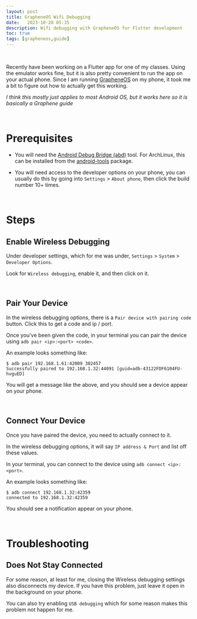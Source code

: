 ```yaml
---
layout: post
title: GrapheneOS Wifi Debugging
date:   2023-10-28 05:35
description: Wifi debugging with GrapheneOS for Flutter development
toc: true
tags: [grapheneos,guide]
---
```


<br>

Recently have been working on a Flutter app for one of my classes. Using the emulator works fine, but it is also pretty convenient to run the app on your actual phone. Since I am running [GrapheneOS](https://grapheneos.org/) on my phone, it took me a bit to figure out how to actually get this working.

*I think this mostly just applies to most Android OS, but it works here so it is basically a Graphene guide*


<br>

# Prerequisites

- You will need the [Android Debug Bridge (abd)](https://developer.android.com/tools/adb) tool. For ArchLinux, this can be installed from the [android-tools](https://archlinux.org/packages/extra/x86_64/android-tools/) package.

- You will need access to the developer options on your phone, you can usually do this by going into `Settings` > `About phone`, then click the build number 10+ times.

<br>

# Steps 

## Enable Wireless Debugging

Under developer settings, which for me was under, `Settings` > `System` > `Developer Options`.

Look for `Wireless debugging`, enable it, and then click on it.

<br>

## Pair Your Device

In the wireless debugging options, there is a `Pair device with pairing code` button. Click this to get a code and ip / port.

Once you've been given the code, in your terminal you can pair the device using `adb pair <ip>:<port> <code>`.

An example looks something like:
```
$ adb pair 192.168.1.61:42009 302457
Successfully paired to 192.168.1.32:44091 [guid=adb-43122FDF6104FU-hvguED]
```

You will get a message like the above, and you should see a device appear on your phone.


<br>

## Connect Your Device

Once you have paired the device, you need to actually connect to it.

In the wireless debugging options, it will say `IP address & Port` and list off these values.

In your terminal, you can connect to the device using `adb connect <ip>:<port>`.

An example looks something like:
```
$ adb connect 192.168.1.32:42359
connected to 192.168.1.32:42359
```

You should see a notification appear on your phone.

<br>

# Troubleshooting

## Does Not Stay Connected

For some reason, at least for me, closing the Wireless debugging settings also disconnects my device. If you have this problem, just leave it open in the background on your phone.

You can also try enabling `USB debugging` which for some reason makes this problem not happen for me.

